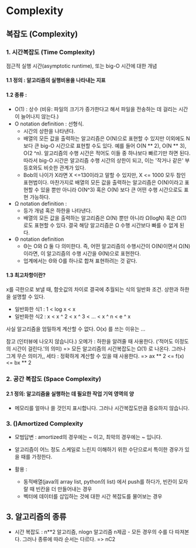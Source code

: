 # Complexity
## 복잡도 (Complexity)
### 1. 시간복잡도 (Time Complexity)
점근적 실행 시간(asymptotic runtime), 또는 big-O 시간에 대한 개념
#### 1.1 정의 : 알고리즘의 실행비용을 나타내는 지표
#### 1.2 종류 : 
* O(1) : 상수 (비유: 파일의 크기가 증가한다고 해서 파일을 전송하는 데 걸리는 시간이 늘어나지 않는다.)
* O notation definition : 선형식. 
    * 시간의 상한을 나타낸다. 
    * 배열의 모든 값을 출력하는 알고리즘은 O(N)으로 표현할 수 있지만 이외에도 N보다 큰 big-O 시간으로 표현할 수도 있다. 예를 들어 O(N ** 2), O(N ** 3), O(2 ^n). 알고리즘의 수행 시간은 적어도 이들 중 하나보다 빠르기만 하면 된다. 따라서 big-O 시간은 알고리즘 수행 시간의 상한이 되고, 이는 '작거나 같은' 부등호와도 비슷한 관계가 있다. 
    * Bob의 나이가 X라면 X <=130이라고 말할 수 있지만, X <= 1000 모두 참인 표현법이다. 마찬가지로 배열의 모든 값을 출력하는 알고리즘은 O(N)이라고 표현할 수 있을 뿐만 아니라 O(N^3) 혹은 O(N) 보다 큰 어떤 수행 시간으로도 표현 가능하다.
* Ω notation definition : 
    * 등가 개념 혹은 하한을 나타낸다.
    * 배열의 모든 값을 출력하는 알고리즘은 Ω(N) 뿐만 아니라 Ω(logN) 혹은 Ω(1)로도 표현할 수 있다. 결국 해당 알고리즘은 Ω 수행 시간보다 빠를 수 없게 된다.
* Θ notation definition
    * Θ는 O와 Ω 둘 다 의미한다. 즉, 어떤 알고리즘의 수행시간이 O(N)이면서 Ω(N)이라면, 이 알고리즘의 수행 시간을 Θ(N)으로 표현한다. 
    * 업계에서는 Θ와 O를 하나로 합쳐 표현하려는 것 같다. 

#### 1.3 최고차항이란?

x를 극한으로 보낼 때, 함숫값의 차이로 결국에 추월되는 식의 일반화 조건. 상한과 하한을 설명할 수 있다.

* 일반화한 식1 : 1 < log x < x
* 일반화한 식2 : x < x ^ 2 < x ^ 3 < … <  x ^ n < e ^ x

사실 알고리즘을 엄밀하게 계산할 수 없다. O(x) 를 쓰는 이유는 …

참고 (인터뷰에 나오지 않습니다.)
오메가 : 하한을 알려줄 때 사용한다. (‘적어도 이정도의 시간이 걸린다.’의 의미)
=> 모든 알고리즘의 시간복잡도는 Ω(1) 로 나온다. 그러나 그게 무슨 의미가,,
세타 : 정확하게 계산할 수 있을 때 사용한다.
=> ax ** 2 <= f(x) <= bx ** 2

### 2. 공간 복잡도 (Space Complexity)
#### 2.1 정의: 알고리즘을 실행하는 데 필요한 작업 기억 영역의 양
* 메모리를 얼마나 쓸 것인지 표시합니다. 그러나 시간복잡도만큼 중요하지 않습니다.

### 3. ()Amortized Complexity
* 모범답변 : amortized의 경우에는 ~ 이고, 최악의 경우에는 ~ 입니다.

* 알고리즘이 어느 정도 스케일로 느린지 이해하기 위한 수단으로서 특이한 경우가 있을 때를 가정한다. 
* 활용 :
    * 동적배열(java의 array list, python의 list) 에서 push를 하다가, 빈칸이 모자랄 때 빈칸을 더 만들어내는 경우
    * 벡터에 데이터를 삽입하는 것에 대한 시간 복잡도를 물어보는 경우



## 3. 알고리즘의 종류

* 시간 복잡도 : n**2 알고리즘, nlogn 알고리즘
n제곱 - 모든 경우의 수를 다 따져본다. 그러나 종류에 따라 순서는 다르다. 
			=> nC2